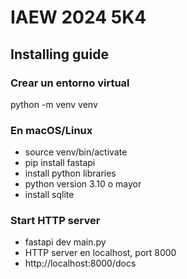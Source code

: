 # IAEW 2024 5K4

## Installing guide

### Crear un entorno virtual  

python -m venv venv

### En macOS/Linux

- source venv/bin/activate
- pip install fastapi
- install python libraries
- python version 3.10 o mayor
- install sqlite

### Start HTTP server

- fastapi dev main.py
- HTTP server en localhost, port 8000
- http://localhost:8000/docs
